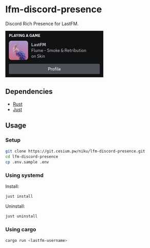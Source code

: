# lfm-discord-presence
Discord Rich Presence for LastFM.

![](./assets/screenshot.png)

## Dependencies
- [Rust](https://www.rust-lang.org/)
- [Just](https://github.com/casey/just)

## Usage
### Setup
```bash
git clone https://git.cesium.pw/niku/lfm-discord-presence.git
cd lfm-discord-presence
cp .env.sample .env
```
### Using systemd
Install:
```bash
just install
```
Uninstall:
```bash
just uninstall
```

### Using cargo
```bash
cargo run <lastfm-username>
```